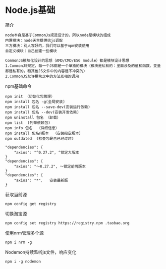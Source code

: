 # Node.js基础

简介

```
node本身是基于CommonJs规范设计的，所以node是模块的组成
内置模块：node天生提供给js调取
三方模块：别人写好的，我们可以基于npm安装使用
自定义模块：自己创建一些模块

CommonJS模块化设计的思想（AMD/CMD/ES6 module）都是模块设计思想
1.CommonJS规定，每一个JS都是一个单独的模块（模块是私有的：里面涉及的值和函数、变量都是私有的，和其他JS文件中的内容是不冲突的）
2.CommonJS允许模块之中的方法互相的调用
```

npm基础命令

```
npm init （初始化包管理）
npm install 包名 -g(全局安装)
npm install 包名 --save-dev(安装运行依赖)
npm install 包名 --dev(安装开发依赖)
npm uninstall 包名 （卸载）
npm list  (列举依赖包)
npm info 包名  （详细信息）
npm install 包名@版本  （安装指定版本）
npm outdated  (检查包是否已经过时)

"dependencies": {
    "axios": "^0.27.2",	^锁定大版本
}
"dependencies": {
    "axios": "～0.27.2",	～锁定前两版本
}
"dependencies": {
    "axios": "*",	安装最新版
}
```

获取当前源

```
npm config get registry
```

切换淘宝源

```
npm config set registry https://registry.npm .taobao.org
```

使用nrm管理多个源

```
npm i nrm -g
```

Nodemon持续监听js文件，响应变化

```
npm i -g nodemon
```

